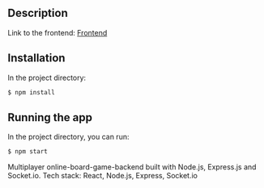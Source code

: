 ## Description
Link to the frontend: [Frontend](https://github.com/Hubert-Olszewski/online-board-game)

## Installation

In the project directory:
```bash
$ npm install
```

## Running the app

In the project directory, you can run:
```bash
$ npm start
```

Multiplayer online-board-game-backend built with Node.js, Express.js and Socket.io.
Tech stack: React, Node.js, Express, Socket.io
